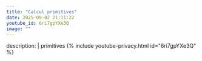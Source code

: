 ```yaml
---
title: "Calcul primitives"
date: 2025-09-02 21:11:22 
youtube_id: 6ri7gpYXe3Q
image: ""
---
```

description: |
  primitives
{% include youtube-privacy.html id="6ri7gpYXe3Q" %}
